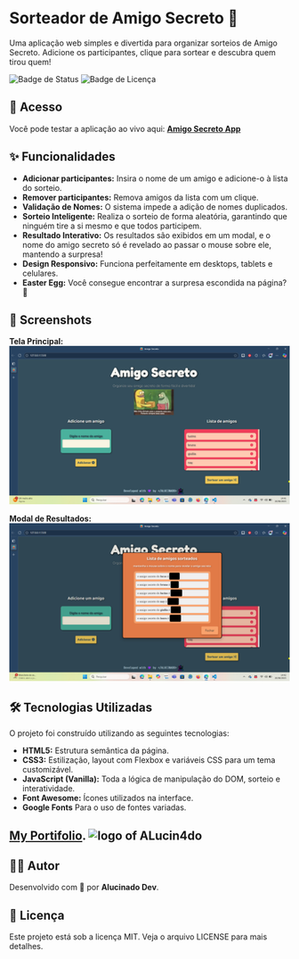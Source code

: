 # Sorteador de Amigo Secreto 🎁

Uma aplicação web simples e divertida para organizar sorteios de Amigo Secreto. Adicione os participantes, clique para sortear e descubra quem tirou quem!

![Badge de Status](https://img.shields.io/badge/status-concluído-green)
![Badge de Licença](https://img.shields.io/badge/licen%C3%A7a-MIT-blue)

## 🔗 Acesso

Você pode testar a aplicação ao vivo aqui: **[Amigo Secreto App](https://URL_DA_APLICACAO_AQUI)**

## ✨ Funcionalidades

- **Adicionar participantes:** Insira o nome de um amigo e adicione-o à lista do sorteio.
- **Remover participantes:** Remova amigos da lista com um clique.
- **Validação de Nomes:** O sistema impede a adição de nomes duplicados.
- **Sorteio Inteligente:** Realiza o sorteio de forma aleatória, garantindo que ninguém tire a si mesmo e que todos participem.
- **Resultado Interativo:** Os resultados são exibidos em um modal, e o nome do amigo secreto só é revelado ao passar o mouse sobre ele, mantendo a surpresa!
- **Design Responsivo:** Funciona perfeitamente em desktops, tablets e celulares.
- **Easter Egg:** Você consegue encontrar a surpresa escondida na página? 🥚

## 📸 Screenshots

**Tela Principal:**
![Imagem da tela principal da aplicação](/assets/screenshots/Captura%20de%20Tela%20(1).png)

**Modal de Resultados:**
![Imagem do modal com os resultados do sorteio](/assets/screenshots/Captura%20de%20Tela%20(2).png)

## 🛠️ Tecnologias Utilizadas

O projeto foi construído utilizando as seguintes tecnologias:

- **HTML5:** Estrutura semântica da página.
- **CSS3:** Estilização, layout com Flexbox e variáveis CSS para um tema customizável.
- **JavaScript (Vanilla):** Toda a lógica de manipulação do DOM, sorteio e interatividade.
- **Font Awesome:** Ícones utilizados na interface.
- **Google Fonts** Para o uso de fontes variadas.

## [My Portifolio](https://alucinado-dev.vercel.app).  <img src="src/assets/ALucin4do-logo.png" alt="logo of ALucin4do" style='width: 35px; height: 35px;'>

## 👨‍💻 Autor

Desenvolvido com 💜 por **Alucinado Dev**.

## 📄 Licença

Este projeto está sob a licença MIT. Veja o arquivo LICENSE para mais detalhes.
